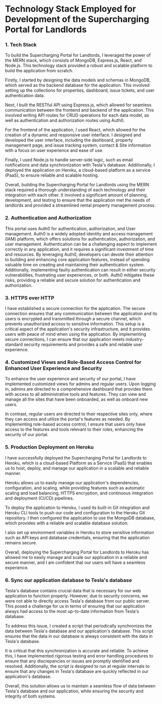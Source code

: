# Technology Stack Employed for Development of the Supercharging Portal for Landlords
### 1. Tech Stack
To build the Supercharging Portal for Landlords, I leveraged the power of the MERN stack, which consists of MongoDB, Express.js, React, and Node.js. This technology stack provided a robust and scalable platform to build the application from scratch.

Firstly, I started by designing the data models and schemas in MongoDB, which served as the backend database for the application. This involved setting up the collections for properties, dashboard, issue tickets, and user authentication data.

Next, I built the RESTful API using Express.js, which allowed for seamless communication between the frontend and backend of the application. This involved writing API routes for CRUD operations for each data model, as well as authentication and authorization routes using Auth0.

For the frontend of the application, I used React, which allowed for the creation of a dynamic and responsive user interface. I designed and developed the user interface, including the dashboard, property management page, and issue tracking system, contact & Site information with a focus on user experience and ease of use.

Finally, I used Node.js to handle server-side logic, such as email notifications and data synchronization with Tesla's database. Additionally, I deployed the application on Heroku, a cloud-based platform as a service (PaaS), to ensure reliable and scalable hosting.

Overall, building the Supercharging Portal for Landlords using the MERN stack required a thorough understanding of each technology and their integration with each other. It involved a significant amount of planning, development, and testing to ensure that the application met the needs of landlords and provided a streamlined rental property management process.

### 2. Authentication and Authorization
This portal uses Auth0 for authentication, authorization, and User management. Auth0 is a widely adopted identity and access management (IAM) platform, which offers solutions for authentication, authorization, and user management. Authentication can be a challenging aspect to implement correctly in any application, and it requires a significant investment of time and resources. By leveraging Auth0, developers can devote their attention to building and enhancing core application features, instead of spending valuable time on creating and maintaining their authentication system. Additionally, implementing faulty authentication can result in either security vulnerabilities, frustrating user experiences, or both. Auth0 mitigates these risks, providing a reliable and secure solution for authentication and authorization.

### 3. HTTPS over HTTP
I have established a secure connection for the application. The secure connection ensures that any communication between the application and its users is encrypted and transmitted through a secure channel, which prevents unauthorized access to sensitive information. This setup is a critical aspect of the application's security infrastructure, and it provides users with peace of mind when using the application. By implementing secure connections, I can ensure that our application meets industry-standard security requirements and provides a safe and reliable user experience.

### 4. Customized Views and Role-Based Access Control for Enhanced User Experience and Security
To enhance the user experience and security of our portal, I have implemented customized views for admins and regular users. Upon logging in, admins are directed to a comprehensive dashboard that provides them with access to all administrative tools and features. They can view and manage all the sites that have been onboarded, as well as onboard new users.

In contrast, regular users are directed to their respective sites only, where they can access and utilize the portal's features as needed. By implementing role-based access control, I ensure that users only have access to the features and tools relevant to their roles, enhancing the security of our portal.

### 5. Production Deployment on Heroku
I have successfully deployed the Supercharging Portal for Landlords to Heroku, which is a cloud-based Platform as a Service (PaaS) that enables us to host, deploy, and manage our application in a scalable and reliable manner.

Heroku allows us to easily manage our application's dependencies, configuration, and scaling, while providing features such as automatic scaling and load balancing, HTTPS encryption, and continuous integration and deployment (CI/CD) pipelines.

To deploy the application to Heroku, I used its built-in Git integration and Heroku CLI tools to push our code and configuration to the Heroku Git repository. I then configured the application to use the MongoDB database, which provides with a reliable and scalable database solution.

I also set up environment variables in Heroku to store sensitive information such as API keys and database credentials, ensuring that the application remains secure.

Overall, deploying the Supercharging Portal for Landlords to Heroku has allowed me to easily manage and scale our application in a reliable and secure manner, and I am confident that our users will have a seamless experience.

### 6. Sync our application database to Tesla's database
Tesla's database contains crucial data that is necessary for our web application to function properly. However, due to security concerns, we were not able to directly access Tesla's database from our public server. This posed a challenge for us in terms of ensuring that our application always had access to the most up-to-date information from Tesla's database.

To address this issue, I created a script that periodically synchronizes the data between Tesla's database and our application's database. This script ensures that the data in our database is always consistent with the data in Tesla's database.

It is critical that this synchronization is accurate and reliable. To achieve this, I have implemented rigorous testing and error handling procedures to ensure that any discrepancies or issues are promptly identified and resolved. Additionally, the script is designed to run at regular intervals to ensure that any changes in Tesla's database are quickly reflected in our application's database.

Overall, this solution allows us to maintain a seamless flow of data between Tesla's database and our application, while ensuring the security and integrity of both systems.

